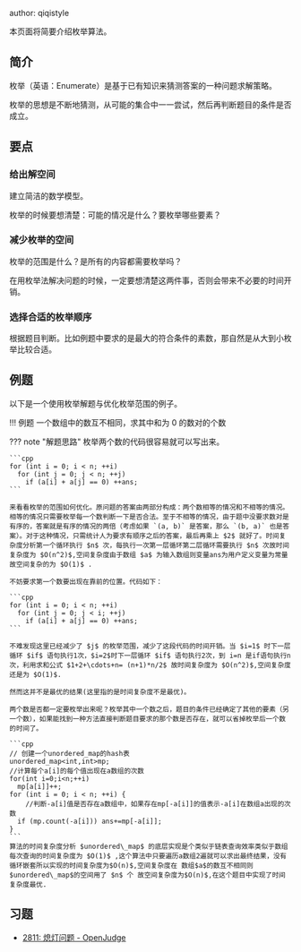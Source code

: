 author: qiqistyle

本页面将简要介绍枚举算法。

## 简介

枚举（英语：Enumerate）是基于已有知识来猜测答案的一种问题求解策略。

枚举的思想是不断地猜测，从可能的集合中一一尝试，然后再判断题目的条件是否成立。

## 要点

### 给出解空间

建立简洁的数学模型。

枚举的时候要想清楚：可能的情况是什么？要枚举哪些要素？

### 减少枚举的空间

枚举的范围是什么？是所有的内容都需要枚举吗？

在用枚举法解决问题的时候，一定要想清楚这两件事，否则会带来不必要的时间开销。

### 选择合适的枚举顺序

根据题目判断。比如例题中要求的是最大的符合条件的素数，那自然是从大到小枚举比较合适。

## 例题

以下是一个使用枚举解题与优化枚举范围的例子。

!!! 例题
    一个数组中的数互不相同，求其中和为 $0$ 的数对的个数

??? note "解题思路"
    枚举两个数的代码很容易就可以写出来。
    
    ```cpp
    for (int i = 0; i < n; ++i)
      for (int j = 0; j < n; ++j)
        if (a[i] + a[j] == 0) ++ans;
    ```
    
    来看看枚举的范围如何优化。原问题的答案由两部分构成：两个数相等的情况和不相等的情况。相等的情况只需要枚举每一个数判断一下是否合法。至于不相等的情况，由于题中没要求数对是有序的，答案就是有序的情况的两倍（考虑如果 `(a, b)` 是答案，那么 `(b, a)` 也是答案）。对于这种情况，只需统计人为要求有顺序之后的答案，最后再乘上 $2$ 就好了。时间复杂度分析第一个循环执行 $n$ 次，每执行一次第一层循环第二层循环需要执行 $n$ 次故时间复杂度为 $O(n^2)$,空间复杂度由于数组 $a$ 为输入数组则变量ans为用户定义变量为常量故空间复杂的为 $O(1)$ .
    
    不妨要求第一个数要出现在靠前的位置。代码如下：
    
    ```cpp
    for (int i = 0; i < n; ++i)
      for (int j = 0; j < i; ++j)
        if (a[i] + a[j] == 0) ++ans;
    ```
    
    不难发现这里已经减少了 $j$ 的枚举范围，减少了这段代码的时间开销。当 $i=1$ 时下一层循环 $if$ 语句执行1次，$i=2$时下一层循环 $if$ 语句执行2次，到 i=n 是if语句执行n次，利用求和公式 $1+2+\cdots+n= (n+1)*n/2$ 故时间复杂度为 $O(n^2)$,空间复杂度还是为 $O(1)$. 
    
    然而这并不是最优的结果(这里指的是时间复杂度不是最优)。
    
    两个数是否都一定要枚举出来呢？枚举其中一个数之后，题目的条件已经确定了其他的要素（另一个数），如果能找到一种方法直接判断题目要求的那个数是否存在，就可以省掉枚举后一个数的时间了。
    
    ```cpp
    // 创建一个unordered_map的hash表
    unordered_map<int,int>mp;
    //计算每个a[i]的每个值出现在a数组的次数
    for(int i=0;i<n;++i)
      mp[a[i]]++;
    for (int i = 0; i < n; ++i) {
    	//判断-a[i]值是否存在a数组中，如果存在mp[-a[i]]的值表示-a[i]在数组a出现的次数
      if (mp.count(-a[i])) ans+=mp[-a[i]];
    }
    ```
    算法的时间复杂度分析 $unordered\_map$ 的底层实现是个类似于链表查询效率类似于数组每次查询的时间复杂度为 $O(1)$ ,这个算法中只要遍历a数组2遍就可以求出最终结果，没有循环嵌套所以实现的时间复杂度为$O(n)$,空间复杂度在 数组$a$的数互不相同则$unordered\_map$的空间用了 $n$ 个 故空间复杂度为$O(n)$,在这个题目中实现了时间复杂度最优.
    

## 习题

- [2811: 熄灯问题 - OpenJudge](http://bailian.openjudge.cn/practice/2811/)
